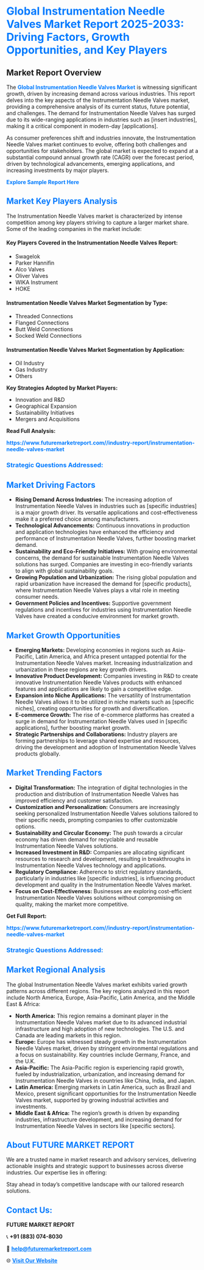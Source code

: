 <h1 style="color: #007BFF;">Global Instrumentation Needle Valves Market Report 2025-2033: Driving Factors, Growth Opportunities, and Key Players</h1>

<section id="overview">
<h2>Market Report Overview</h2>
<p>The <a href="https://www.futuremarketreport.com//industry-report/instrumentation-needle-valves-market" style="color: #007BFF; text-decoration: none;"><strong>Global Instrumentation Needle Valves Market</strong></a> is witnessing significant growth, driven by increasing demand across various industries. This report delves into the key aspects of the Instrumentation Needle Valves market, providing a comprehensive analysis of its current status, future potential, and challenges. The demand for Instrumentation Needle Valves has surged due to its wide-ranging applications in industries such as [insert industries], making it a critical component in modern-day [applications].</p>
<p>As consumer preferences shift and industries innovate, the Instrumentation Needle Valves market continues to evolve, offering both challenges and opportunities for stakeholders. The global market is expected to expand at a substantial compound annual growth rate (CAGR) over the forecast period, driven by technological advancements, emerging applications, and increasing investments by major players.</p>
</section>

<section id="overview">
<p><a href="https://www.futuremarketreport.com//request-sample/reportId=92452" style="color: #007BFF; text-decoration: none;"><strong>Explore Sample Report Here</strong></a></p>
</section>

<section id="key-players">
<h2 style="color: #007BFF;">Market Key Players Analysis</h2>
<p>The Instrumentation Needle Valves market is characterized by intense competition among key players striving to capture a larger market share. Some of the leading companies in the market include:</p>
<h4>Key Players Covered in the Instrumentation Needle Valves Report:</h4>
<ul><li>Swagelok</li><li>Parker Hannifin</li><li>Alco Valves</li><li>Oliver Valves</li><li>WIKA Instrument</li><li>HOKE</li></ul>
<h4>Instrumentation Needle Valves Market Segmentation by Type:</h4>
<ul><li>Threaded Connections</li><li>Flanged Connections</li><li>Butt Weld Connections</li><li>Socked Weld Connections</li></ul>

<h4>Instrumentation Needle Valves Market Segmentation by Application:</h4>
<ul><li>Oil Industry</li><li>Gas Industry</li><li>Others</li></ul>
<p><strong>Key Strategies Adopted by Market Players:</strong></p>
<ul>
<li>Innovation and R&D</li>
<li>Geographical Expansion</li>
<li>Sustainability Initiatives</li>
<li>Mergers and Acquisitions</li>
</ul>
</section>

<section>
<p><strong>Read Full Analysis: </strong></p><a href="https://www.futuremarketreport.com//industry-report/instrumentation-needle-valves-market" style="color: #007BFF; text-decoration: none;"><strong>https://www.futuremarketreport.com//industry-report/instrumentation-needle-valves-market</strong></a>
<h3 style="color: #007BFF;">Strategic Questions Addressed:</h3>
</section>

<section id="driving-factors">
<h2 style="color: #007BFF;">Market Driving Factors</h2>
<ul>
<li><strong>Rising Demand Across Industries:</strong> The increasing adoption of Instrumentation Needle Valves in industries such as [specific industries] is a major growth driver. Its versatile applications and cost-effectiveness make it a preferred choice among manufacturers.</li>
<li><strong>Technological Advancements:</strong> Continuous innovations in production and application technologies have enhanced the efficiency and performance of Instrumentation Needle Valves, further boosting market demand.</li>
<li><strong>Sustainability and Eco-Friendly Initiatives:</strong> With growing environmental concerns, the demand for sustainable Instrumentation Needle Valves solutions has surged. Companies are investing in eco-friendly variants to align with global sustainability goals.</li>
<li><strong>Growing Population and Urbanization:</strong> The rising global population and rapid urbanization have increased the demand for [specific products], where Instrumentation Needle Valves plays a vital role in meeting consumer needs.</li>
<li><strong>Government Policies and Incentives:</strong> Supportive government regulations and incentives for industries using Instrumentation Needle Valves have created a conducive environment for market growth.</li>
</ul>
</section>

<section id="growth-opportunities">
<h2 style="color: #007BFF;">Market Growth Opportunities</h2>
<ul>
<li><strong>Emerging Markets:</strong> Developing economies in regions such as Asia-Pacific, Latin America, and Africa present untapped potential for the Instrumentation Needle Valves market. Increasing industrialization and urbanization in these regions are key growth drivers.</li>
<li><strong>Innovative Product Development:</strong> Companies investing in R&D to create innovative Instrumentation Needle Valves products with enhanced features and applications are likely to gain a competitive edge.</li>
<li><strong>Expansion into Niche Applications:</strong> The versatility of Instrumentation Needle Valves allows it to be utilized in niche markets such as [specific niches], creating opportunities for growth and diversification.</li>
<li><strong>E-commerce Growth:</strong> The rise of e-commerce platforms has created a surge in demand for Instrumentation Needle Valves used in [specific applications], further boosting market growth.</li>
<li><strong>Strategic Partnerships and Collaborations:</strong> Industry players are forming partnerships to leverage shared expertise and resources, driving the development and adoption of Instrumentation Needle Valves products globally.</li>
</ul>
</section>

<section id="trending-factors">
<h2 style="color: #007BFF;">Market Trending Factors</h2>
<ul>
<li><strong>Digital Transformation:</strong> The integration of digital technologies in the production and distribution of Instrumentation Needle Valves has improved efficiency and customer satisfaction.</li>
<li><strong>Customization and Personalization:</strong> Consumers are increasingly seeking personalized Instrumentation Needle Valves solutions tailored to their specific needs, prompting companies to offer customizable options.</li>
<li><strong>Sustainability and Circular Economy:</strong> The push towards a circular economy has driven demand for recyclable and reusable Instrumentation Needle Valves solutions.</li>
<li><strong>Increased Investment in R&D:</strong> Companies are allocating significant resources to research and development, resulting in breakthroughs in Instrumentation Needle Valves technology and applications.</li>
<li><strong>Regulatory Compliance:</strong> Adherence to strict regulatory standards, particularly in industries like [specific industries], is influencing product development and quality in the Instrumentation Needle Valves market.</li>
<li><strong>Focus on Cost-Effectiveness:</strong> Businesses are exploring cost-efficient Instrumentation Needle Valves solutions without compromising on quality, making the market more competitive.</li>
</ul>
</section>

<section>
<p><strong>Get Full Report: </strong></p><a href="https://www.futuremarketreport.com//industry-report/instrumentation-needle-valves-market" style="color: #007BFF; text-decoration: none;"><strong>https://www.futuremarketreport.com//industry-report/instrumentation-needle-valves-market</strong></a>
<h3 style="color: #007BFF;">Strategic Questions Addressed:</h3>
</section>


<section id="regional-analysis">
<h2 style="color: #007BFF;">Market Regional Analysis</h2>
<p>The global Instrumentation Needle Valves market exhibits varied growth patterns across different regions. The key regions analyzed in this report include North America, Europe, Asia-Pacific, Latin America, and the Middle East & Africa:</p>
<ul>
<li><strong>North America:</strong> This region remains a dominant player in the Instrumentation Needle Valves market due to its advanced industrial infrastructure and high adoption of new technologies. The U.S. and Canada are leading markets in this region.</li>
<li><strong>Europe:</strong> Europe has witnessed steady growth in the Instrumentation Needle Valves market, driven by stringent environmental regulations and a focus on sustainability. Key countries include Germany, France, and the U.K.</li>
<li><strong>Asia-Pacific:</strong> The Asia-Pacific region is experiencing rapid growth, fueled by industrialization, urbanization, and increasing demand for Instrumentation Needle Valves in countries like China, India, and Japan.</li>
<li><strong>Latin America:</strong> Emerging markets in Latin America, such as Brazil and Mexico, present significant opportunities for the Instrumentation Needle Valves market, supported by growing industrial activities and investments.</li>
<li><strong>Middle East & Africa:</strong> The region’s growth is driven by expanding industries, infrastructure development, and increasing demand for Instrumentation Needle Valves in sectors like [specific sectors].</li>
</ul>
</section>

<footer>
<h2 style="color: #007BFF;">About FUTURE MARKET REPORT</h2>
<p>We are a trusted name in market research and advisory services, delivering actionable insights and strategic support to businesses across diverse industries. Our expertise lies in offering:</p>

<p>Stay ahead in today’s competitive landscape with our tailored research solutions.</p>

<h2 style="color: #007BFF;">Contact Us:</h2>
<p><strong>FUTURE MARKET REPORT</strong></p>
<p>📞 <strong>+91 (883) 074-8030</strong></p>
<p>📧 <strong><a href="mailto:help@futuremarketreport.com" style="color: #007BFF;">help@futuremarketreport.com</a></strong></p>
<p>🌐 <strong><a href="https://www.futuremarketreport.com/" style="color: #007BFF;">Visit Our Website</a></strong></p>
</footer>